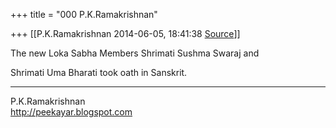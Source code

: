 +++
title = "000 P.K.Ramakrishnan"

+++
[[P.K.Ramakrishnan	2014-06-05, 18:41:38 [Source](https://groups.google.com/g/samskrita/c/XSpUcyfMoUg)]]



The new Loka Sabha Members Shrimati Sushma Swaraj and

Shrimati Uma Bharati took oath in Sanskrit.



-----------------------------------  
P.K.Ramakrishnan  
<http://peekayar.blogspot.com>

